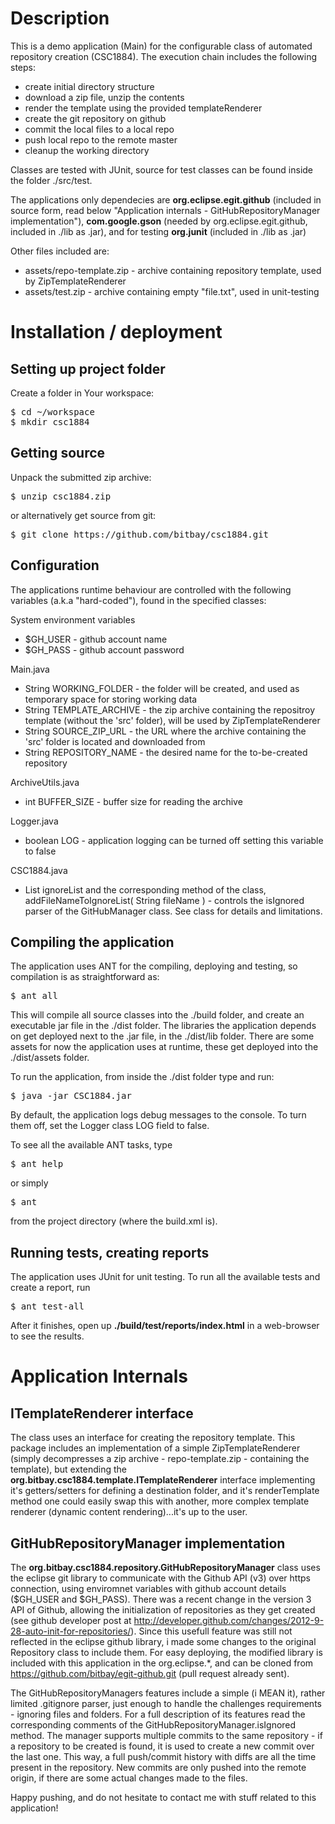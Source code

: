 # Description

This is a demo application (Main) for the configurable class of automated repository creation (CSC1884). The execution chain includes the following steps:
* create initial directory structure
* download a zip file, unzip the contents
* render the template using the provided templateRenderer
* create the git repository on github
* commit the local files to a local repo
* push local repo to the remote master
* cleanup the working directory

Classes are tested with JUnit, source for test classes can be found inside the folder ./src/test.

The applications only dependecies are <strong>org.eclipse.egit.github</strong> (included in source form, read below "Application internals - GitHubRepositoryManager implementation"), <strong>com.google.gson</strong> (needed by org.eclipse.egit.github, included in ./lib as .jar), and for testing <strong>org.junit</strong> (included in ./lib as .jar)

Other files included are:
* assets/repo-template.zip - archive containing repository template, used by ZipTemplateRenderer
* assets/test.zip - archive containing empty "file.txt", used in unit-testing

# Installation / deployment

## Setting up project folder

Create a folder in Your workspace:
<pre>$ cd ~/workspace
$ mkdir csc1884</pre>

## Getting source

Unpack the submitted zip archive:
<pre>$ unzip csc1884.zip</pre>
	
or alternatively get source from git:
<pre>$ git clone https://github.com/bitbay/csc1884.git</pre>

## Configuration

The applications runtime behaviour are controlled with the following variables (a.k.a "hard-coded"), found in the specified classes:

System environment variables
* $GH_USER - github account name
* $GH_PASS - github account password

Main.java
* String WORKING_FOLDER - the folder will be created, and used as temporary space for storing working data
* String TEMPLATE_ARCHIVE - the zip archive containing the repositroy template (without the 'src' folder), will be used by ZipTemplateRenderer
* String SOURCE_ZIP_URL - the URL where the archive containing the 'src' folder is located and downloaded from
* String REPOSITORY_NAME - the desired name for the to-be-created repository

ArchiveUtils.java
* int BUFFER_SIZE - buffer size for reading the archive

Logger.java
* boolean LOG - application logging can be turned off setting this variable to false

CSC1884.java
* List<String> ignoreList and the corresponding method of the class, addFileNameToIgnoreList( String fileName ) - controls the isIgnored parser of the GitHubManager class. See class for details and limitations.

## Compiling the application

The application uses ANT for the compiling, deploying and testing, so compilation is as straightforward as:
<pre>$ ant all</pre>

This will compile all source classes into the ./build folder, and create an executable jar file in the ./dist folder. The libraries the application depends on get deployed next to the .jar file, in the ./dist/lib folder. There are some assets for now the application uses at runtime, these get deployed into the ./dist/assets folder.

To run the application, from inside the ./dist folder type and run:
<pre>$ java -jar CSC1884.jar</pre>

By default, the application logs debug messages to the console. To turn them off, set the Logger class LOG field to false.

To see all the available ANT tasks, type 
<pre>$ ant help</pre>
or simply
<pre>$ ant</pre>
from the project directory (where the build.xml is).

## Running tests, creating reports

The application uses JUnit for unit testing. To run all the available tests and create a report, run
<pre>$ ant test-all</pre>

After it finishes, open up <strong>./build/test/reports/index.html</strong> in a web-browser to see the results.

# Application Internals

## ITemplateRenderer interface

The class uses an interface for creating the repository template. This package includes an implementation of a simple ZipTemplateRenderer (simply decompresses a zip archive - repo-template.zip - containing the template), but extending the <strong>org.bitbay.csc1884.template.ITemplateRenderer</strong> interface implementing it's getters/setters for defining a destination folder, and it's renderTemplate method one could easily swap this with another, more complex template renderer (dynamic content rendering)...it's up to the user.

## GitHubRepositoryManager implementation

The <strong>org.bitbay.csc1884.repository.GitHubRepositoryManager</strong> class uses the eclipse git library to communicate with the Github API (v3) over https connection, using enviromnet variables with github account details ($GH_USER and $GH_PASS). There was a recent change in the version 3 API of Github, allowing the initialization of repositories as they get created (see github developer post at http://developer.github.com/changes/2012-9-28-auto-init-for-repositories/). Since this usefull feature was still not reflected in the eclipse github library, i made some changes to the original Repository class to include them. For easy deploying, the modified library is included with this application in the org.eclipse.*, and can be cloned from https://github.com/bitbay/egit-github.git (pull request already sent).

The GitHubRepositoryManagers features include a simple (i MEAN it), rather limited .gitignore parser, just enough to handle the challenges requirements - ignoring files and folders. For a full description of its features read the corresponding comments of the GitHubRepositoryManager.isIgnored method.
The manager supports multiple commits to the same repository - if a repository to be created is found, it is used to create a new commit over the last one. This way, a full push/commit history with diffs are all the time present in the repository. New commits are only pushed into the remote origin, if there are some actual changes made to the files.

Happy pushing, and do not hesitate to contact me with stuff related to this application!

